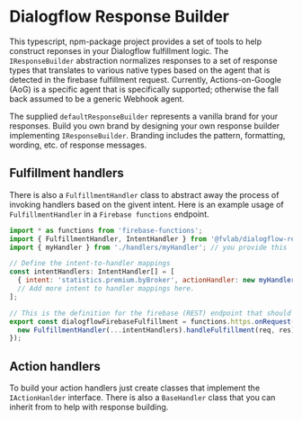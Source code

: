 # Dialogflow Response Builder

This typescript, npm-package project provides a set of tools to help construct reponses in your Dialogflow fulfillment logic.
The `IResponseBuilder` abstraction normalizes responses to a set of response types that translates to various native types
based on the agent that is detected in the firebase fulfillment request.
Currently, Actions-on-Google (AoG) is a specific agent that is specifically supported; otherwise the fall back assumed to be a generic Webhook agent.

The supplied `defaultResponseBuilder` represents a vanilla brand for your responses. Build you own brand by designing your own response builder implementing `IResponseBuilder`. Branding includes the pattern, formatting, wording, etc. of response messages.

## Fulfillment handlers

There is also a `FulfillmentHandler` class to abstract away the process of invoking handlers based on the givent intent. Here is an example usage of `FulfillmentHandler` in a `Firebase functions` endpoint.

```js
import * as functions from 'firebase-functions';
import { FulfillmentHandler, IntentHandler } from '@fvlab/dialogflow-response-builder';
import { myHandler } from './handlers/myHandler'; // you provide this

// Define the intent-to-handler mappings
const intentHandlers: IntentHandler[] = [
  { intent: 'statistics.premium.byBroker', actionHandler: new myHandler() }
  // Add more intent to handler mappings here.
];

// This is the definition for the firebase (REST) endpoint that should be registered in your dialogflow project.
export const dialogflowFirebaseFulfillment = functions.https.onRequest((req, res) => {
  new FulfillmentHandler(...intentHandlers).handleFulfillment(req, res);
});
```

## Action handlers

To build your action handlers just create classes that implement the `IActionHanlder` interface. There is also a `BaseHandler` class that you can inherit from to help with response building.
